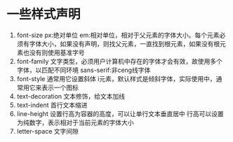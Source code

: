 # 一些样式声明
1. font-size
    px:绝对单位
    em:相对单位，相对于父元素的字体大小。每个元素必须有字体大小，如果没有声明，则找父元素，一直找到根元素，如果没有根元素也没有则使用基准字号
2. font-family
   文字类型，必须用户计算机中存在的字体才会有效，故使用多个字体，以匹配不同环境
   sans-serif:非ceng线字体
3. font-style
   通常用它设置斜体
   i元素，默认样式是倾斜字体，实际使用中，通常用它来表示一个图标
4. text-decoration
  文本修饰，给文本加线
5. text-indent
    首行文本缩进
6. line-height
    设置行高为容器的高度，可以让单行文本垂直居中
    行高可以设置为纯数字，表示相对于当前元素的字体大小
7. letter-space
   文字间隙
